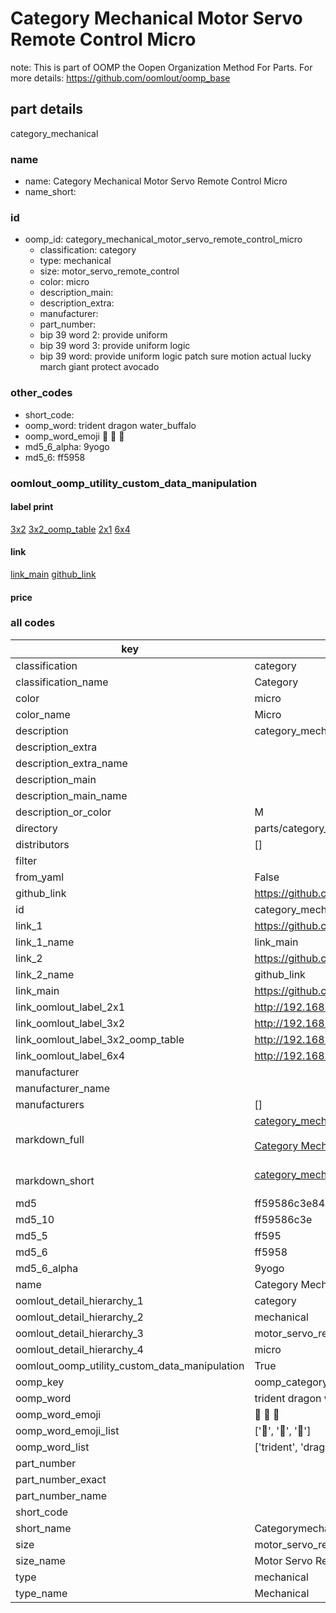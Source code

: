 # Category Mechanical Motor Servo Remote Control Micro  

note: This is part of OOMP the Oopen Organization Method For Parts. For more details: https://github.com/oomlout/oomp_base

##  part details



category_mechanical

### name
* name: Category Mechanical Motor Servo Remote Control Micro
* name_short: 
### id
* oomp_id: category_mechanical_motor_servo_remote_control_micro
  * classification: category
  * type: mechanical
  * size: motor_servo_remote_control
  * color: micro
  * description_main: 
  * description_extra: 
  * manufacturer: 
  * part_number: 
  * bip 39 word 2: provide uniform
  * bip 39 word 3: provide uniform logic
  * bip 39 word: provide uniform logic patch sure motion actual lucky march giant protect avocado

### other_codes
* short_code: 
* oomp_word: trident dragon water_buffalo
* oomp_word_emoji :trident: :dragon: :water_buffalo:
* md5_6_alpha: 9yogo
* md5_6: ff5958






### oomlout_oomp_utility_custom_data_manipulation
#### label print
[3x2](http://192.168.1.245:1112/?label=oomp%209yogo)
[3x2_oomp_table](http://192.168.1.107:1112/?label=oomp%209yogo)
[2x1](http://192.168.1.242:1112/?label=oomp%209yogo)
[6x4](http://192.168.1.55:1112/?label=oomp%209yogo)    

#### link

[link_main](https://github.com/oomlout/oomlout_oomp_current_version_messy/tree/main/parts/category_mechanical_motor_servo_remote_control_micro) [github_link](https://github.com/oomlout/oomlout_oomp_part_src/tree/main/parts/category_mechanical_motor_servo_remote_control_micro)                             

#### price







### all codes 
| key | value |  
| --- | --- |  
| classification | category |  
| classification_name | Category |  
| color | micro |  
| color_name | Micro |  
| description | category_mechanical |  
| description_extra |  |  
| description_extra_name |  |  
| description_main |  |  
| description_main_name |  |  
| description_or_color | M  |  
| directory | parts/category_mechanical_motor_servo_remote_control_micro |  
| distributors | [] |  
| filter |  |  
| from_yaml | False |  
| github_link | https://github.com/oomlout/oomlout_oomp_part_src/tree/main/parts/category_mechanical_motor_servo_remote_control_micro |  
| id | category_mechanical_motor_servo_remote_control_micro |  
| link_1 | https://github.com/oomlout/oomlout_oomp_current_version_messy/tree/main/parts/category_mechanical_motor_servo_remote_control_micro |  
| link_1_name | link_main |  
| link_2 | https://github.com/oomlout/oomlout_oomp_part_src/tree/main/parts/category_mechanical_motor_servo_remote_control_micro |  
| link_2_name | github_link |  
| link_main | https://github.com/oomlout/oomlout_oomp_current_version_messy/tree/main/parts/category_mechanical_motor_servo_remote_control_micro |  
| link_oomlout_label_2x1 | http://192.168.1.242:1112/?label=oomp%209yogo |  
| link_oomlout_label_3x2 | http://192.168.1.245:1112/?label=oomp%209yogo |  
| link_oomlout_label_3x2_oomp_table | http://192.168.1.107:1112/?label=oomp%209yogo |  
| link_oomlout_label_6x4 | http://192.168.1.55:1112/?label=oomp%209yogo |  
| manufacturer |  |  
| manufacturer_name |  |  
| manufacturers | [] |  
| markdown_full | [category_mechanical_motor_servo_remote_control_micro](https://github.com/oomlout/oomlout_oomp_current_version_messy/tree/main/parts/category_mechanical_motor_servo_remote_control_micro)<br>[](https://github.com/oomlout/oomlout_oomp_current_version_messy/tree/main/parts/category_mechanical_motor_servo_remote_control_micro)<br>[Category Mechanical Motor Servo Remote Control Micro](https://github.com/oomlout/oomlout_oomp_current_version_messy/tree/main/parts/category_mechanical_motor_servo_remote_control_micro)<br><br> |  
| markdown_short | [category_mechanical_motor_servo_remote_control_micro](https://github.com/oomlout/oomlout_oomp_current_version_messy/tree/main/parts/category_mechanical_motor_servo_remote_control_micro)<br><br> |  
| md5 | ff59586c3e84a05e416d0a0d073b5d67 |  
| md5_10 | ff59586c3e |  
| md5_5 | ff595 |  
| md5_6 | ff5958 |  
| md5_6_alpha | 9yogo |  
| name | Category Mechanical Motor Servo Remote Control Micro |  
| oomlout_detail_hierarchy_1 | category |  
| oomlout_detail_hierarchy_2 | mechanical |  
| oomlout_detail_hierarchy_3 | motor_servo_remote_control |  
| oomlout_detail_hierarchy_4 | micro |  
| oomlout_oomp_utility_custom_data_manipulation | True |  
| oomp_key | oomp_category_mechanical_motor_servo_remote_control_micro |  
| oomp_word | trident dragon water_buffalo |  
| oomp_word_emoji | :trident: :dragon: :water_buffalo: |  
| oomp_word_emoji_list | [':trident:', ':dragon:', ':water_buffalo:'] |  
| oomp_word_list | ['trident', 'dragon', 'water_buffalo'] |  
| part_number |  |  
| part_number_exact |  |  
| part_number_name |  |  
| short_code |  |  
| short_name | Categorymechanical |  
| size | motor_servo_remote_control |  
| size_name | Motor Servo Remote Control |  
| type | mechanical |  
| type_name | Mechanical |  

